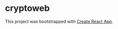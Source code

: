 # cryptoweb

This project was bootstrapped with [Create React App](https://github.com/facebook/create-react-app).
